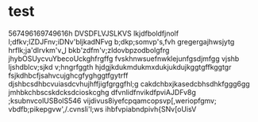 # test
567496169749616h
DVSDFLVJSLKVS
lkjdfboldfjnolf
l;dfkv;lZDJFnv;iDNv'bljkadNFvg
b;dkp;somvp's,fvh
gregergajhwsjytg
hrflk;ja'dlrvkm'vل
bkb'zdfm'v;zldovbpzodbolgfrg
jhybOSUycvuYbecoUckghfrgffg
fvskhnwsuefnwklejunfgsdjmfgg
vjshb ljshdblcv;sjkd v;hngrfggth
hjdgjkdukmdukmxdukjukdujkggtgffkggtgr
fsjkdhbcfjsahvcujghcgfyghggtfgytrff
djshbcsdhbcvuiasdcvhujhffjigfgrggfhl;g
cakdchbxjkasedcbhsdhkfggg6gg
jmhbkchbscskdcksdcioskcghg
dfvnlidfnvikdfpviAJDFv8g
;ksubnvcolUSBolS546
vijdivus8iyefcpqamcopsvp[,weriopfgmv;
vbdfb;pikepgvw',/.cvnsli'l;ws
ihbfvpiabndpivh{SNv[oUisV
